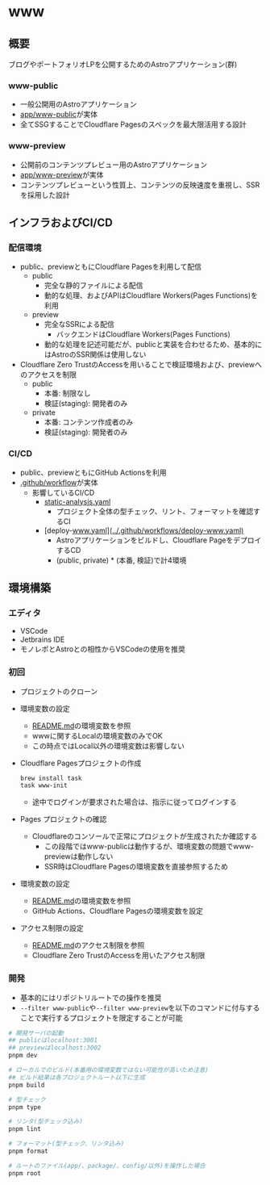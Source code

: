 # www

## 概要

ブログやポートフォリオLPを公開するためのAstroアプリケーション(群)

### www-public

- 一般公開用のAstroアプリケーション
- [app/www-public](../app/www-public/)が実体
- 全てSSGすることでCloudflare Pagesのスペックを最大限活用する設計

### www-preview

- 公開前のコンテンツプレビュー用のAstroアプリケーション
- [app/www-preview](../app/www-preview/)が実体
- コンテンツプレビューという性質上、コンテンツの反映速度を重視し、SSRを採用した設計

## インフラおよびCI/CD

### 配信環境

- public、previewともにCloudflare Pagesを利用して配信
  - public
    - 完全な静的ファイルによる配信
    - 動的な処理、およびAPIはCloudflare Workers(Pages Functions)を利用
  - preview
    - 完全なSSRによる配信
      - バックエンドはCloudflare Workers(Pages Functions)
    - 動的な処理を記述可能だが、publicと実装を合わせるため、基本的にはAstroのSSR関係は使用しない
- Cloudflare Zero TrustのAccessを用いることで検証環境および、previewへのアクセスを制限
  - public
    - 本番: 制限なし
    - 検証(staging): 開発者のみ
  - private
    - 本番: コンテンツ作成者のみ
    - 検証(staging): 開発者のみ

### CI/CD

- public、previewともにGitHub Actionsを利用
- [.github/workflow](../.github/workflows/)が実体
  - 影響しているCI/CD
    - [static-analysis.yaml](../.github/workflows/static-analysis.yaml)
      - プロジェクト全体の型チェック、リント、フォーマットを確認するCI
    - [deploy-www.yaml](../.github/workflows/deploy-www.yaml)
      - Astroアプリケーションをビルドし、Cloudflare PageをデプロイするCD
      - (public, private) \* (本番, 検証)で計4環境

## 環境構築

### エディタ

- VSCode
- Jetbrains IDE
- モノレポとAstroとの相性からVSCodeの使用を推奨

### 初回

- プロジェクトのクローン
- 環境変数の設定
  - [README.md](../README.md)の環境変数を参照
  - wwwに関するLocalの環境変数のみでOK
  - この時点ではLocal以外の環境変数は影響しない
- Cloudflare Pagesプロジェクトの作成

  ```bash
  brew install task
  task www-init
  ```

  - 途中でログインが要求された場合は、指示に従ってログインする

- Pages プロジェクトの確認
  - Cloudflareのコンソールで正常にプロジェクトが生成されたか確認する
    - この段階ではwww-publicは動作するが、環境変数の問題でwww-previewは動作しない
    - SSR時はCloudflare Pagesの環境変数を直接参照するため
- 環境変数の設定
  - [README.md](../README.md)の環境変数を参照
  - GitHub Actions、Cloudflare Pagesの環境変数を設定
- アクセス制限の設定
  - [README.md](../README.md)のアクセス制限を参照
  - Cloudflare Zero TrustのAccessを用いたアクセス制限

### 開発

- 基本的にはリポジトリルートでの操作を推奨
- `--filter www-public`や`--filter www-preview`を以下のコマンドに付与することで実行するプロジェクトを限定することが可能

```bash
# 開発サーバの起動
## publicはlocalhost:3001
## previewはlocalhost:3002
pnpm dev

# ローカルでのビルド(本番用の環境変数ではない可能性が高いため注意)
## ビルド結果は各プロジェクトルート以下に生成
pnpm build

# 型チェック
pnpm type

# リンタ(型チェック込み)
pnpm lint

# フォーマット(型チェック、リンタ込み)
pnpm format

# ルートのファイル(app/、package/、config/以外)を操作した場合
pnpm root
```
